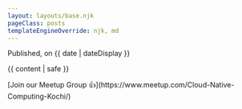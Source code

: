 ```yaml
---
layout: layouts/base.njk
pageClass: posts
templateEngineOverride: njk, md
---
```


<p class="date">
  Published, on <time datetime="{{ date }}">{{ date | dateDisplay }}</time>
</p>
<main>
  {{ content | safe }}
  <div class="footnote">
    <p>
      [Join our Meetup Group 👍](https://www.meetup.com/Cloud-Native-Computing-Kochi/)
    </p>
  </div>
</main>
